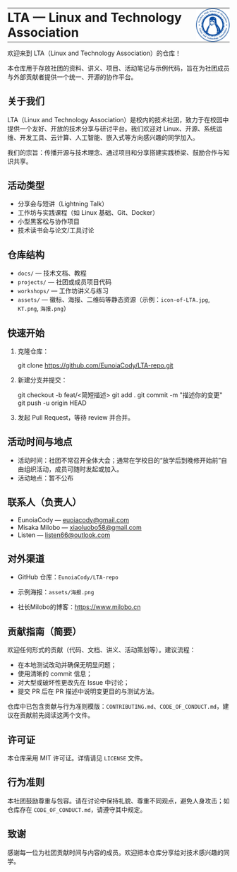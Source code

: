 
<table style="border-collapse: collapse; border: none; background: transparent;">
   <tr>
      <td style="vertical-align: middle; border: none; padding: 0 12px 0 0;">
         <h1 style="margin: 0;">LTA — Linux and Technology Association</h1>
      </td>
      <td style="vertical-align: middle; text-align: right; border: none; padding: 0;">
         <img src="assets/icon-of-LTA.jpg" alt="LTA 徽标" width="120" style="display: block; border: none;" />
      </td>
   </tr>
</table>

欢迎来到 LTA（Linux and Technology Association）的仓库！

本仓库用于存放社团的资料、讲义、项目、活动笔记与示例代码，旨在为社团成员与外部贡献者提供一个统一、开源的协作平台。

## 关于我们

LTA（Linux and Technology Association）是校内的技术社团，致力于在校园中提供一个友好、开放的技术分享与研讨平台。我们欢迎对 Linux、开源、系统运维、开发工具、云计算、人工智能、嵌入式等方向感兴趣的同学加入。

我们的宗旨：传播开源与技术理念、通过项目和分享搭建实践桥梁、鼓励合作与知识共享。

## 活动类型

- 分享会与短讲（Lightning Talk）
- 工作坊与实践课程（如 Linux 基础、Git、Docker）
- 小型黑客松与协作项目
- 技术读书会与论文/工具讨论

## 仓库结构

- `docs/` — 技术文档、教程
- `projects/` — 社团或成员项目代码
- `workshops/` — 工作坊讲义与练习
- `assets/` — 徽标、海报、二维码等静态资源（示例：`icon-of-LTA.jpg`, `KT.png`, `海报.png`）

## 快速开始

1. 克隆仓库：

   git clone <https://github.com/EunoiaCody/LTA-repo.git>

2. 新建分支并提交：

   git checkout -b feat/<简短描述>
   git add .
   git commit -m "描述你的变更"
   git push -u origin HEAD

3. 发起 Pull Request，等待 review 并合并。

## 活动时间与地点

- 活动时间：社团不常召开全体大会；通常在学校日的“放学后到晚修开始前”自由组织活动，成员可随时发起或加入。
- 活动地点：暂不公布

## 联系人（负责人）

- EunoiaCody — [euoiacody@gmail.com](mailto:euoiacody@gmail.com)
- Misaka Milobo — [xiaoluobo58@gmail.com](mailto:xiaoluobo58@gmail.com)
- Listen — [listen66@outlook.com](mailto:listen66@outlook.com)

## 对外渠道

- GitHub 仓库：`EunoiaCody/LTA-repo`

- 示例海报：`assets/海报.png`

- 社长Milobo的博客：https://www.milobo.cn

## 贡献指南（简要）

欢迎任何形式的贡献（代码、文档、讲义、活动策划等）。建议流程：

- 在本地测试改动并确保无明显问题；
- 使用清晰的 commit 信息；
- 对大型或破坏性更改先在 Issue 中讨论；
- 提交 PR 后在 PR 描述中说明变更目的与测试方法。

仓库中已包含贡献与行为准则模版：`CONTRIBUTING.md`、`CODE_OF_CONDUCT.md`，建议在贡献前先阅读这两个文件。

## 许可证

本仓库采用 MIT 许可证。详情请见 `LICENSE` 文件。

## 行为准则

本社团鼓励尊重与包容。请在讨论中保持礼貌、尊重不同观点，避免人身攻击；如仓库存在 `CODE_OF_CONDUCT.md`，请遵守其中规定。

## 致谢

感谢每一位为社团贡献时间与内容的成员。欢迎把本仓库分享给对技术感兴趣的同学。
